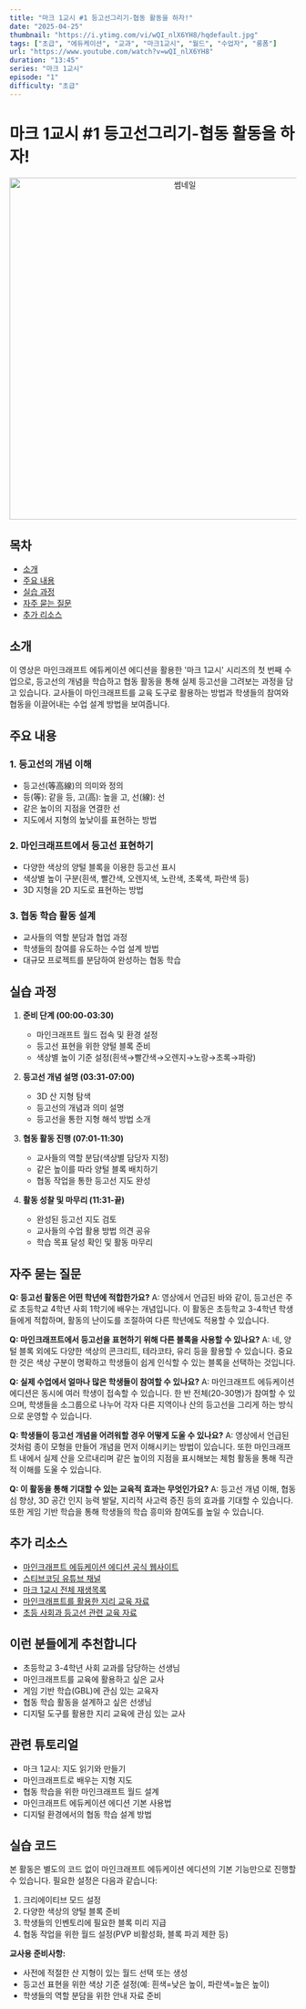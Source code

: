 ```yaml
---
title: "마크 1교시 #1 등고선그리기-협동 활동을 하자!"
date: "2025-04-25"
thumbnail: "https://i.ytimg.com/vi/wQI_nlX6YH8/hqdefault.jpg"
tags: ["초급", "에듀케이션", "교과", "마크1교시", "월드", "수업자", "롱폼"]
url: "https://www.youtube.com/watch?v=wQI_nlX6YH8"
duration: "13:45"
series: "마크 1교시"
episode: "1"
difficulty: "초급"
---
```


# 마크 1교시 #1 등고선그리기-협동 활동을 하자!

<div align="center">
<img src="https://i.ytimg.com/vi/wQI_nlX6YH8/hqdefault.jpg" alt="썸네일" width="600"/>
</div>

## 목차
- [소개](#소개)
- [주요 내용](#주요-내용)
- [실습 과정](#실습-과정)
- [자주 묻는 질문](#자주-묻는-질문)
- [추가 리소스](#추가-리소스)

## 소개
이 영상은 마인크래프트 에듀케이션 에디션을 활용한 '마크 1교시' 시리즈의 첫 번째 수업으로, 등고선의 개념을 학습하고 협동 활동을 통해 실제 등고선을 그려보는 과정을 담고 있습니다. 교사들이 마인크래프트를 교육 도구로 활용하는 방법과 학생들의 참여와 협동을 이끌어내는 수업 설계 방법을 보여줍니다.

## 주요 내용

### 1. 등고선의 개념 이해
- 등고선(等高線)의 의미와 정의
- 등(等): 같을 등, 고(高): 높을 고, 선(線): 선
- 같은 높이의 지점을 연결한 선
- 지도에서 지형의 높낮이를 표현하는 방법

### 2. 마인크래프트에서 등고선 표현하기
- 다양한 색상의 양털 블록을 이용한 등고선 표시
- 색상별 높이 구분(흰색, 빨간색, 오렌지색, 노란색, 초록색, 파란색 등)
- 3D 지형을 2D 지도로 표현하는 방법

### 3. 협동 학습 활동 설계
- 교사들의 역할 분담과 협업 과정
- 학생들의 참여를 유도하는 수업 설계 방법
- 대규모 프로젝트를 분담하여 완성하는 협동 학습

## 실습 과정
1. **준비 단계 (00:00-03:30)**
   - 마인크래프트 월드 접속 및 환경 설정
   - 등고선 표현을 위한 양털 블록 준비
   - 색상별 높이 기준 설정(흰색→빨간색→오렌지→노랑→초록→파랑)

2. **등고선 개념 설명 (03:31-07:00)**
   - 3D 산 지형 탐색
   - 등고선의 개념과 의미 설명
   - 등고선을 통한 지형 해석 방법 소개

3. **협동 활동 진행 (07:01-11:30)**
   - 교사들의 역할 분담(색상별 담당자 지정)
   - 같은 높이를 따라 양털 블록 배치하기
   - 협동 작업을 통한 등고선 지도 완성

4. **활동 성찰 및 마무리 (11:31-끝)**
   - 완성된 등고선 지도 검토
   - 교사들의 수업 활용 방법 의견 공유
   - 학습 목표 달성 확인 및 활동 마무리

## 자주 묻는 질문

**Q: 등고선 활동은 어떤 학년에 적합한가요?**
A: 영상에서 언급된 바와 같이, 등고선은 주로 초등학교 4학년 사회 1학기에 배우는 개념입니다. 이 활동은 초등학교 3-4학년 학생들에게 적합하며, 활동의 난이도를 조절하여 다른 학년에도 적용할 수 있습니다.

**Q: 마인크래프트에서 등고선을 표현하기 위해 다른 블록을 사용할 수 있나요?**
A: 네, 양털 블록 외에도 다양한 색상의 콘크리트, 테라코타, 유리 등을 활용할 수 있습니다. 중요한 것은 색상 구분이 명확하고 학생들이 쉽게 인식할 수 있는 블록을 선택하는 것입니다.

**Q: 실제 수업에서 얼마나 많은 학생들이 참여할 수 있나요?**
A: 마인크래프트 에듀케이션 에디션은 동시에 여러 학생이 접속할 수 있습니다. 한 반 전체(20-30명)가 참여할 수 있으며, 학생들을 소그룹으로 나누어 각자 다른 지역이나 산의 등고선을 그리게 하는 방식으로 운영할 수 있습니다.

**Q: 학생들이 등고선 개념을 어려워할 경우 어떻게 도울 수 있나요?**
A: 영상에서 언급된 것처럼 종이 모형을 만들어 개념을 먼저 이해시키는 방법이 있습니다. 또한 마인크래프트 내에서 실제 산을 오르내리며 같은 높이의 지점을 표시해보는 체험 활동을 통해 직관적 이해를 도울 수 있습니다.

**Q: 이 활동을 통해 기대할 수 있는 교육적 효과는 무엇인가요?**
A: 등고선 개념 이해, 협동심 향상, 3D 공간 인지 능력 발달, 지리적 사고력 증진 등의 효과를 기대할 수 있습니다. 또한 게임 기반 학습을 통해 학생들의 학습 흥미와 참여도를 높일 수 있습니다.

## 추가 리소스
- [마인크래프트 에듀케이션 에디션 공식 웹사이트](https://education.minecraft.net/)
- [스티브코딩 유튜브 채널](https://www.youtube.com/c/스티브코딩)
- [마크 1교시 전체 재생목록](https://www.youtube.com/playlist?list=PL65-D_6NL4SQGNVb5ZkAw6tnKyjQHHmDc)
- [마인크래프트를 활용한 지리 교육 자료](https://education.minecraft.net/en-us/lessons/wonderful-world)
- [초등 사회과 등고선 관련 교육 자료](https://www.edunet.net/)

## 이런 분들에게 추천합니다
- 초등학교 3-4학년 사회 교과를 담당하는 선생님
- 마인크래프트를 교육에 활용하고 싶은 교사
- 게임 기반 학습(GBL)에 관심 있는 교육자
- 협동 학습 활동을 설계하고 싶은 선생님
- 디지털 도구를 활용한 지리 교육에 관심 있는 교사

## 관련 튜토리얼
- 마크 1교시: 지도 읽기와 만들기
- 마인크래프트로 배우는 지형 지도
- 협동 학습을 위한 마인크래프트 월드 설계
- 마인크래프트 에듀케이션 에디션 기본 사용법
- 디지털 환경에서의 협동 학습 설계 방법

## 실습 코드
본 활동은 별도의 코드 없이 마인크래프트 에듀케이션 에디션의 기본 기능만으로 진행할 수 있습니다. 필요한 설정은 다음과 같습니다:

1. 크리에이티브 모드 설정
2. 다양한 색상의 양털 블록 준비
3. 학생들의 인벤토리에 필요한 블록 미리 지급
4. 협동 작업을 위한 월드 설정(PVP 비활성화, 블록 파괴 제한 등)

**교사용 준비사항:**
- 사전에 적절한 산 지형이 있는 월드 선택 또는 생성
- 등고선 표현을 위한 색상 기준 설정(예: 흰색=낮은 높이, 파란색=높은 높이)
- 학생들의 역할 분담을 위한 안내 자료 준비